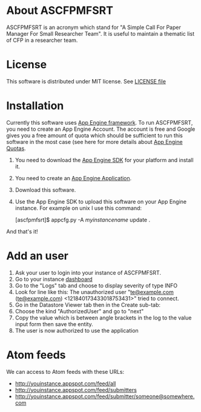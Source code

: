 About ASCFPMFSRT
================

ASCFPMFSRT is an acronym which stand for "A Simple Call For Paper
Manager For Small Researcher Team". It is useful to maintain a
thematic list of CFP in a researcher team.

License
=======

This software is distributed under MIT license. See [LICENSE
file](https://github.com/CaptainPatate/ascfpmfsrt/blob/master/LICENSE)

Installation
============

Currently this software uses [App Engine
framework](http://code.google.com/appengine/). To run ASCFPMFSRT, you
need to create an App Engine Account. The account is free and Google
gives you a free amount of quota which should be sufficient to run
this software in the most case (see here for more details about [App
Engine Quotas](http://code.google.com/appengine/docs/quotas.html).

1. You need to download the [App Engine
SDK](http://code.google.com/appengine/downloads.html) for your
platform and install it.
1. You need to create an [App Engine
Application](https://appengine.google.com/).
1. Download this software.
1. Use the App Engine SDK to upload this software on your App Engine
instance. For example on unix I use this command:

      [ascfpmfsrt]$ appcfg.py -A _myinstancename_ update .

And that's it!

Add an user
===========

1. Ask your user to login into your instance of ASCFPMFSRT.
1. Go to your instance [dashboard](https://appengine.google.com)
1. Go to the "Logs" tab and choose to display severity of type INFO
1. Look for line like this: The unauthorized user "te@example.com
(te@example.com) &lt;121840173433018753431&gt;" tried to connect.
1. Go in the Datastore Viewer tab then in the Create sub-tab:
 1. Choose the kind "AuthorizedUser" and go to "next"
 1. Copy the value which is between angle brackets in the log to the
 value input form then save the entity.
 1. The user is now authorized to use the application

Atom feeds
==========
We can access to Atom feeds with these URLs:

* http://youinstance.appspot.com/feed/all
* http://youinstance.appspot.com/feed/submitters
* http://youinstance.appspot.com/feed/submitter/someone@somewhere.com
